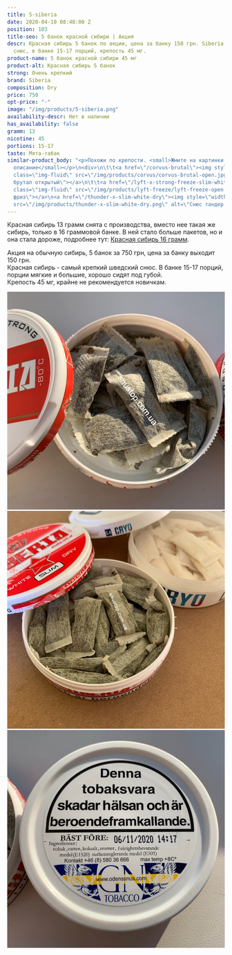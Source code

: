 ```yaml
---
title: 5-siberia
date: 2020-04-10 08:48:00 Z
position: 103
title-seo: 5 банок красной сибири | Акция
descr: Красная сибирь 5 банок по акции, цена за банку 150 грн. Siberia самый крепкий
  снюс, в банке 15-17 порций, крепость 45 мг.
product-name: 5 банок красной сибири 45 мг
product-alt: Красная сибирь 5 банок
strong: Очень крепкий
brand: Siberia
composition: Dry
price: 750
opt-price: "-"
image: "/img/products/5-siberia.png"
availability-descr: Нет в наличии
has_availability: false
gramm: 13
nicotine: 45
portions: 15-17
taste: Мята-табак
similar-product_body: "<p>Похожи по крепости. <small>Жмите на картинки и читайте полное
  описание</small></p>\n<div>\n\t\t<a href=\"/corvus-brutal\"><img style=\"width:32%\"
  class=\"img-fluid\" src=\"/img/products/corvus/corvus-brutal-open.jpg\" alt=\"Корвус
  брутал открытый\"></a>\n\t\t<a href=\"/lyft-x-strong-freeze-slim-white\"><img style=\"width:32%\"
  class=\"img-fluid\" src=\"/img/products/lyft-freeze/lyft-freeze-open.jpg\" alt=\"Лифт
  фриз\"></a>\n<a href=\"/thunder-x-slim-white-dry\"><img style=\"width:32%\" class=\"img-fluid\"
  src=\"/img/products/thunder-x-slim-white-dry.png\" alt=\"Снюс тандер х слим\"></a>\n</div>"
---
```


Красная сибирь 13 грамм снята с производства, вместо нее такая же сибирь, только в 16 граммовой банке. В ней стало больше пакетов, но и она стала дороже, подробнее тут: [Красная сибирь 16 грамм](/siberia-white).

Акция на обычную сибирь, 5 банок за 750 грн, цена за банку выходит 150 грн.<br>
Красная сибирь - самый крепкий шведский снюс. В банке 15-17 порций, порции мягкие и большие, хорошо сидят под губой.<br>
Крепость 45 мг, крайне не рекомендуется новичкам.
<div class="popup-gallery d-flex mb-2">
	<a class="mr-2" href="/img/products/siberia-white-dry/siberia-white-dry-open-large.jpg" title="Красная сибирь большие порции"><img class="img-fluid" src="/img/products/siberia-white-dry/siberia-white-dry-open-large.jpg" alt="Красная сибирь большие порции"></a>
	<a class="mr-2" href="/img/products/siberia-white-dry-slim/siberia-open-and-cryo.jpg" title="Красная сибирь слим, на заднем фоне <a href='/g4-cryo-slim-all-white-super-strong'>белый ванильный крио</a>"><img class="img-fluid" src="/img/products/siberia-white-dry-slim/siberia-open-and-cryo.jpg" alt="Красная сибирь слим white dry"></a>
	<a href="/img/products/siberia-white-dry/siberia-large-date.jpg" title="Годен до 6 ноября 2020 года"><img class="img-fluid" src="/img/products/siberia-white-dry/siberia-large-date.jpg" alt="Красная сибирь дата"></a>
</div>
